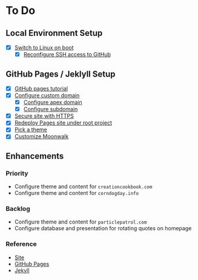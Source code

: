 # To Do

## Local Environment Setup

- [x] [Switch to Linux on boot](https://distrowatch.com/dwres.php?resource=popularity)
  - [x] [Reconfigure SSH access to GitHub](https://docs.github.com/en/authentication/connecting-to-github-with-ssh/adding-a-new-ssh-key-to-your-github-account)

## GitHub Pages / Jeklyll Setup

- [x] [GitHub pages tutorial](https://github.com/skills/github-pages)
- [x] [Configure custom domain](https://docs.github.com/en/pages/configuring-a-custom-domain-for-your-github-pages-site)
  - [x] [Configure apex domain](https://docs.github.com/en/pages/configuring-a-custom-domain-for-your-github-pages-site/about-custom-domains-and-github-pages#using-an-apex-domain-for-your-github-pages-site)
  - [x] [Configure subdomain](https://docs.github.com/en/pages/configuring-a-custom-domain-for-your-github-pages-site/managing-a-custom-domain-for-your-github-pages-site#configuring-a-subdomain)
- [x] [Secure site with HTTPS](https://docs.github.com/en/pages/getting-started-with-github-pages/securing-your-github-pages-site-with-https)
- [x] [Redeploy Pages site under root project](https://github.com/blakejacobus/blakejacobus.com)
- [x] [Pick a theme](https://jekyllrb.com/docs/themes/)
- [x] [Customize Moonwalk](https://github.com/abhinavs/moonwalk/blob/master/README.md)

## Enhancements

### Priority

- Configure theme and content for `creationcookbook.com`
- Configure theme and content for `corndogday.info`

### Backlog

- Configure theme and content for `particlepatrol.com`
- Configure database and presentation for rotating quotes on homepage

### Reference

- [Site](www.blakejacobus.com)
- [GitHub Pages](https://docs.github.com/en/pages/quickstart)
- [Jekyll](https://jekyllrb.com/docs/github-pages/)
